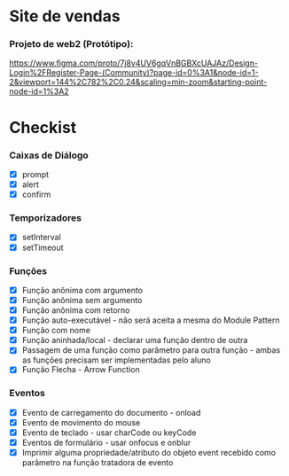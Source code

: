 # Site de vendas

### Projeto de web2 (Protótipo):
https://www.figma.com/proto/7j8v4UV6gqVnBGBXcUAJAz/Design-Login%2FRegister-Page-(Community)?page-id=0%3A1&node-id=1-2&viewport=144%2C782%2C0.24&scaling=min-zoom&starting-point-node-id=1%3A2

# Checkist
### Caixas de Diálogo

- [x] prompt
 - [x] alert
 - [x] confirm
### Temporizadores

- [x] setInterval
 - [x] setTimeout
### Funções

- [x] Função anônima com argumento
- [x] Função anônima sem argumento
- [x] Função anônima com retorno
- [x] Função auto-executável - não será aceita a mesma do Module Pattern
- [x] Função com nome
- [x] Função aninhada/local - declarar uma função dentro de outra
- [x] Passagem de uma função como parâmetro para outra função - ambas as funções precisam ser implementadas pelo aluno
- [x] Função Flecha - Arrow Function
### Eventos

- [x] Evento de carregamento do documento - onload
- [x] Evento de movimento do mouse
- [x] Evento de teclado - usar charCode ou keyCode
- [x] Eventos de formulário - usar onfocus e onblur
- [x] Imprimir alguma propriedade/atributo do objeto event recebido como parâmetro na função tratadora de evento
